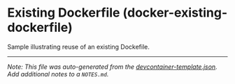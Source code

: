 
# Existing Dockerfile (docker-existing-dockerfile)

Sample illustrating reuse of an existing Dockefile.





---

_Note: This file was auto-generated from the [devcontainer-template.json](https://github.com/devcontainers/templates/blob/main/src/docker-existing-dockerfile/devcontainer-template.json).  Add additional notes to a `NOTES.md`._
